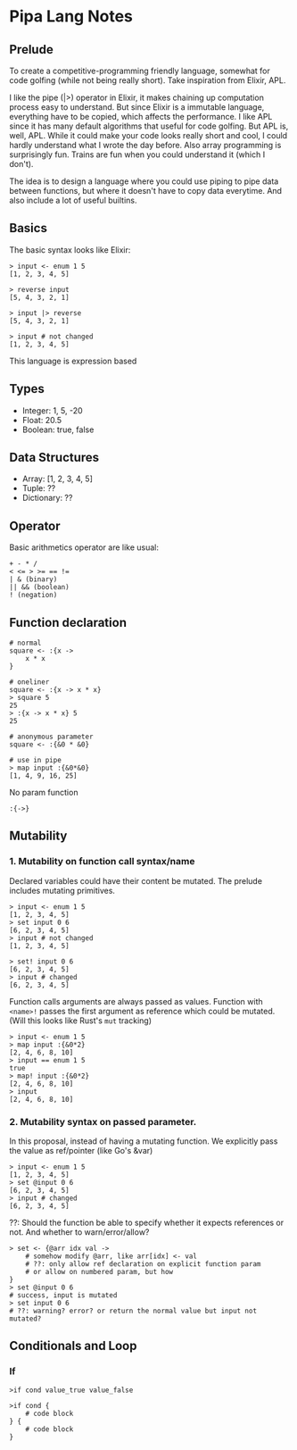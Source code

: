 # Pipa Lang Notes

## Prelude

To create a competitive-programming friendly language, somewhat for code golfing (while not being really short).
Take inspiration from Elixir, APL.

I like the pipe (|>) operator in Elixir, it makes chaining up computation process easy to understand.
But since Elixir is a immutable language, everything have to be copied, which affects the performance.
I like APL since it has many default algorithms that useful for code golfing.
But APL is, well, APL. While it could make your code looks really short and cool, I could hardly understand what I wrote the day before.
Also array programming is surprisingly fun. Trains are fun when you could understand it (which I don't).

The idea is to design a language where you could use piping to pipe data between functions,
but where it doesn't have to copy data everytime.
And also include a lot of useful builtins.

## Basics

The basic syntax looks like Elixir:

```
> input <- enum 1 5
[1, 2, 3, 4, 5]

> reverse input
[5, 4, 3, 2, 1]

> input |> reverse
[5, 4, 3, 2, 1]

> input # not changed
[1, 2, 3, 4, 5]
```

This language is expression based

## Types

- Integer: 1, 5, -20
- Float: 20.5
- Boolean: true, false

## Data Structures

- Array: [1, 2, 3, 4, 5]
- Tuple: ??
- Dictionary: ??

## Operator

Basic arithmetics operator are like usual:

```
+ - * /
< <= > >= == !=
| & (binary)
|| && (boolean)
! (negation)
```

## Function declaration

```
# normal
square <- :{x ->
    x * x
}

# oneliner
square <- :{x -> x * x}
> square 5
25
> :{x -> x * x} 5
25

# anonymous parameter
square <- :{&0 * &0}

# use in pipe
> map input :{&0*&0}
[1, 4, 9, 16, 25]
```

No param function
```
:{->}
```

## Mutability

### 1. Mutability on function call syntax/name

Declared variables could have their content be mutated.
The prelude includes mutating primitives.

```
> input <- enum 1 5
[1, 2, 3, 4, 5]
> set input 0 6
[6, 2, 3, 4, 5]
> input # not changed
[1, 2, 3, 4, 5]

> set! input 0 6
[6, 2, 3, 4, 5]
> input # changed
[6, 2, 3, 4, 5]
```

Function calls arguments are always passed as values.
Function with `<name>!` passes the first argument as reference which could be mutated.
(Will this looks like Rust's `mut` tracking)

```
> input <- enum 1 5
> map input :{&0*2}
[2, 4, 6, 8, 10]
> input == enum 1 5
true
> map! input :{&0*2}
[2, 4, 6, 8, 10]
> input
[2, 4, 6, 8, 10]
```

### 2. Mutability syntax on passed parameter.

In this proposal, instead of having a mutating function.
We explicitly pass the value as ref/pointer (like Go's &var)

```
> input <- enum 1 5
[1, 2, 3, 4, 5]
> set @input 0 6
[6, 2, 3, 4, 5]
> input # changed
[6, 2, 3, 4, 5]
```

??: Should the function be able to specify whether it expects references or not. And whether to warn/error/allow?

```
> set <- {@arr idx val ->
    # somehow modify @arr, like arr[idx] <- val
    # ??: only allow ref declaration on explicit function param
    # or allow on numbered param, but how
}
> set @input 0 6
# success, input is mutated
> set input 0 6
# ??: warning? error? or return the normal value but input not mutated?
```

## Conditionals and Loop

### If

```
>if cond value_true value_false

>if cond {
    # code block
} {
    # code block
}
```

```
```
